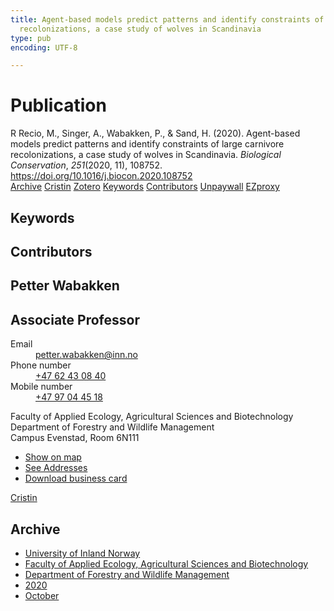 ```yaml
---
title: Agent-based models predict patterns and identify constraints of large carnivore
  recolonizations, a case study of wolves in Scandinavia
type: pub
encoding: UTF-8

---
```

<h1>Publication</h1>
<article id="csl-bib-container-KJUFKJHY" class="csl-bib-container">
  <div class="csl-bib-body"> <div class="csl-entry">R Recio, M., Singer, A., Wabakken, P., &#38; Sand, H. (2020). Agent-based models predict patterns and identify constraints of large carnivore recolonizations, a case study of wolves in Scandinavia. <i>Biological Conservation</i>, <i>251</i>(2020, 11), 108752. <a href="https://doi.org/10.1016/j.biocon.2020.108752">https://doi.org/10.1016/j.biocon.2020.108752</a></div> </div>
  <div class="csl-bib-buttons">
    <a href="#taxonomy-article-KJUFKJHY" alt="archive" class="csl-bib-button">Archive</a>
    <a href="https://app.cristin.no/results/show.jsf?id=1839345" alt="Cristin" class="csl-bib-button">Cristin</a>
    <a href="http://zotero.org/groups/5881554/items/KJUFKJHY" alt="Zotero" class="csl-bib-button">Zotero</a>
    <a href="#keywords-article-KJUFKJHY" alt="keywords" class="csl-bib-button">Keywords</a>
    <a href="#contributors-article-KJUFKJHY" alt="contributors" class="csl-bib-button">Contributors</a>
    <a href="https://doi.org/10.1016/j.biocon.2020.108752" alt="Unpaywall" class="csl-bib-button">Unpaywall</a>
    <a href="https://doi.org/10.1016/j.biocon.2020.108752" alt="EZproxy" class="csl-bib-button">EZproxy</a>
  </div>
  <div id="csl-bib-meta-container-KJUFKJHY"></div>
</article>
<div id="csl-bib-meta-KJUFKJHY" class="csl-bib-meta">
  <article id="keywords-article-KJUFKJHY" class="keywords-article">
    <h1>Keywords</h1>
    
  </article>
  <article id="contributors-article-KJUFKJHY" class="contributors-article">
    <h1>Contributors</h1>
    <div class="personas"> <div class="vrtx-hinn-person-card"> <div class="photo"> <i class="lar la-user-circle missing-person"></i> </div> <div class="info"> <hgroup><h1>Petter Wabakken</h1> <h2>Associate Professor</h2> </hgroup><dl> <dt>Email</dt> <dd> <a href="mailto:petter.wabakken@inn.no">petter.wabakken@inn.no</a> </dd> <dt>Phone number</dt> <dd><a href="tel:+4762430840"> +47 62 43 08 40 </a></dd> <dt>Mobile number</dt> <dd><a href="tel:+4797044518"> +47 97 04 45 18 </a></dd> </dl> <p> Faculty of Applied Ecology, Agricultural Sciences and Biotechnology<br> Department of Forestry and Wildlife Management<br> Campus Evenstad, Room 6N111 </p> <ul class="vrtx-hinn-links"> <li><a href="https://www.google.com/maps?q=61.42516,11.07813">Show on map</a></li> <li><a href="https://www.inn.no/english/find-an-employee/petter-wabakken.html#vrtx-hinn-addresses">See Addresses</a></li> <li><a href="https://www.inn.no/english/find-an-employee/petter-wabakken.html?vrtx=vcf">Download business card</a></li> </ul> </div> </div> <a href="https://app.cristin.no/persons/show.jsf?id=328337" alt="Cristin URL" class="personas-cristin">Cristin</a> </div>
  </article>
  <article id="taxonomy-article-KJUFKJHY" class="taxonomy-article">
    <h1>Archive</h1>
    <ul>
      <li>
        <a href="/en/archive/?key=3DCRN523">University of Inland Norway</a>
      </li>
      <li>
        <a href="/en/archive/?key=T77LXH6D">Faculty of Applied Ecology, Agricultural Sciences and Biotechnology</a>
      </li>
      <li>
        <a href="/en/archive/?key=7TRARPE3">Department of Forestry and Wildlife Management</a>
      </li>
      <li>
        <a href="/en/archive/?key=7DUBQ66V">2020</a>
      </li>
      <li>
        <a href="/en/archive/?key=7HM6N7MQ">October</a>
      </li>
    </ul>
  </article>
</div>
